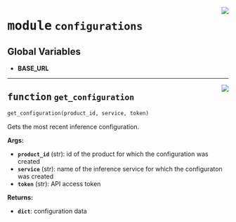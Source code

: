 <!-- markdownlint-disable -->

<a href="../vathos/configurations.py#L0"><img align="right" style="float:right;" src="https://img.shields.io/badge/-source-cccccc?style=flat-square"></a>

# <kbd>module</kbd> `configurations`




**Global Variables**
---------------
- **BASE_URL**

---

<a href="../vathos/configurations.py#L15"><img align="right" style="float:right;" src="https://img.shields.io/badge/-source-cccccc?style=flat-square"></a>

## <kbd>function</kbd> `get_configuration`

```python
get_configuration(product_id, service, token)
```

Gets the most recent inference configuration. 



**Args:**
 
 - <b>`product_id`</b> (str):  id of the product for which the configuration was created 
 - <b>`service`</b> (str):  name of the inference service for which the configuraton was  created 
 - <b>`token`</b> (str):  API access token 



**Returns:**
 
 - <b>`dict`</b>:  configuration data 


